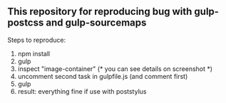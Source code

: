 ## This repository for reproducing bug with gulp-postcss and gulp-sourcemaps ##

Steps to reproduce:
 1. npm install
 2. gulp
 3. inspect "image-container" (* you can see details on screenshot *)
 4. uncomment second task in gulpfile.js (and comment first)
 5. gulp
 6. result: everything fine if use with poststylus
